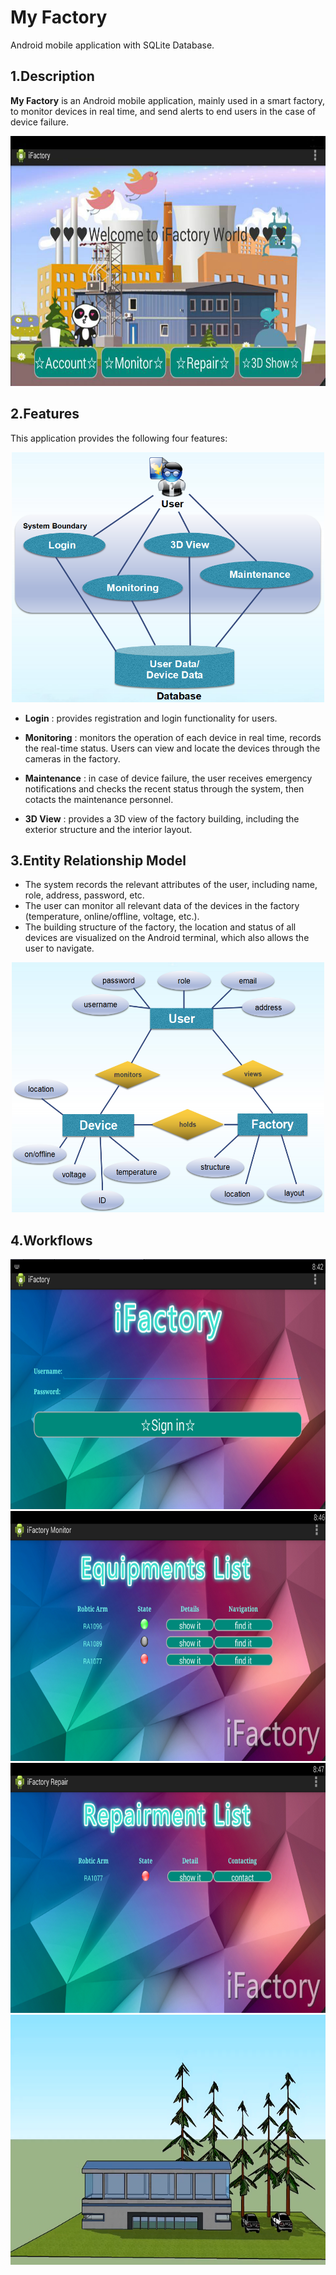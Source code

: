 
# My Factory
Android mobile application with SQLite Database.

<a name="desc"></a>
## 1.Description
**My Factory** is an Android mobile application, mainly used in a smart factory, to monitor devices in real time, and send alerts to end users in the case of device failure.  

<div align=center><img width="600" height="400" src="https://github.com/zhilin963/MyFactory/blob/main/IMG/iFactory.png" />  </div>    

<a name="feat"></a>
## 2.Features
This application provides the following four features:  

<div align=center><img width="500" height="400" src="https://github.com/zhilin963/MyFactory/blob/main/IMG/feature.png" />  </div>  

* **Login**
: provides registration and login functionality for users.  
 
* **Monitoring**
: monitors the operation of each device in real time, records the real-time status. Users can view and locate the devices through the cameras in the factory.  
   
* **Maintenance**
: in case of device failure, the user receives emergency notifications and checks the recent status through the system, then cotacts the maintenance personnel.  

* **3D View**
: provides a 3D view of the factory building, including the exterior structure and the interior layout.  

## 3.Entity Relationship Model
* The system records the relevant attributes of the user, including name, role, address, password, etc.
* The user can monitor all relevant data of the devices in the factory (temperature, online/offline, voltage, etc.).
* The building structure of the factory, the location and status of all devices are visualized on the Android terminal, which also allows the user to navigate.
<div align=center><img width="500" height="400" src="https://github.com/zhilin963/MyFactory/blob/main/IMG/er-model.png" />  </div>

## 4.Workflows
<div align=center><img width="600" height="400" src="https://github.com/zhilin963/MyFactory/blob/main/IMG/login.png" />  </div>    
<div align=center><img width="600" height="400" src="https://github.com/zhilin963/MyFactory/blob/main/IMG/monitor.png" />  </div> 
<div align=center><img width="600" height="400" src="https://github.com/zhilin963/MyFactory/blob/main/IMG/repair.png" />  </div>    
<div align=center><img width="600" height="400" src="https://github.com/zhilin963/MyFactory/blob/main/IMG/3d.png" />  </div>   
